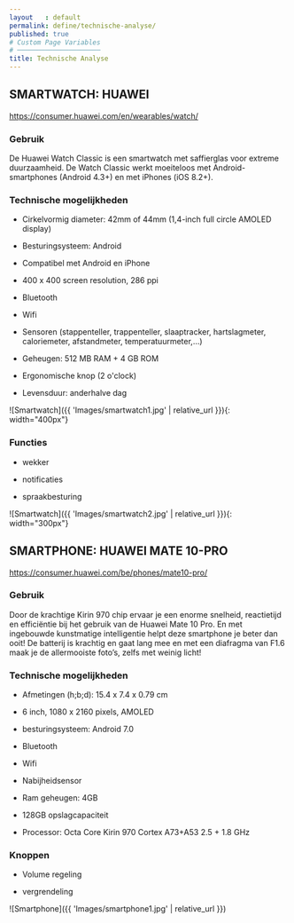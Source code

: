 ```yaml
---
layout   : default
permalink: define/technische-analyse/
published: true
# Custom Page Variables
# ─────────────────────
title: Technische Analyse
---
```

## SMARTWATCH: HUAWEI 

<https://consumer.huawei.com/en/wearables/watch/>

### Gebruik

De Huawei Watch Classic is een smartwatch met saffierglas voor extreme duurzaamheid. De Watch Classic werkt moeiteloos met Android-smartphones (Android 4.3+) en met iPhones (iOS 8.2+).

### Technische mogelijkheden

* Cirkelvormig diameter: 42mm of 44mm (1,4-inch full circle AMOLED display)

* Besturingsysteem: Android

* Compatibel met Android en iPhone

* 400 x 400 screen resolution, 286 ppi

* Bluetooth

* Wifi

* Sensoren (stappenteller, trappenteller, slaaptracker, hartslagmeter, caloriemeter, afstandmeter, temperatuurmeter,…)

* Geheugen: 512 MB RAM + 4 GB ROM

* Ergonomische knop (2 o'clock)

* Levensduur: anderhalve dag

 ![Smartwatch]({{ 'Images/smartwatch1.jpg' | relative_url }}){: width="400px"}

### Functies

* wekker

* notificaties

* spraakbesturing

 ![Smartwatch]({{ 'Images/smartwatch2.jpg' | relative_url }}){: width="300px"}


## SMARTPHONE: HUAWEI MATE 10-PRO

<https://consumer.huawei.com/be/phones/mate10-pro/>

### Gebruik

Door de krachtige Kirin 970 chip ervaar je een enorme snelheid, reactietijd en efficiëntie bij het gebruik van de Huawei Mate 10 Pro. En met ingebouwde kunstmatige intelligentie helpt deze smartphone je beter dan ooit! De batterij is krachtig en gaat lang mee en met een diafragma van F1.6 maak je de allermooiste foto’s, zelfs met weinig licht!

### Technische mogelijkheden

* Afmetingen (h;b;d): 15.4 x 7.4 x 0.79 cm

* 6 inch, 1080 x 2160 pixels, AMOLED

* besturingsysteem: Android 7.0

* Bluetooth

* Wifi

* Nabijheidsensor

* Ram geheugen: 4GB

* 128GB opslagcapaciteit

* Processor: Octa Core Kirin 970 Cortex A73+A53 2.5 + 1.8 GHz

### Knoppen

* Volume regeling

* vergrendeling

 ![Smartphone]({{ 'Images/smartphone1.jpg' | relative_url }})
